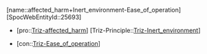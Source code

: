 ﻿---
type: TrizContradiction
aliases:
- affected_harm+Inert_environment-Ease_of_operation
license: CC BY-SA 4.0
copyright: https://github.com/SpocWeb
IsDeleted: false
IsReadOnly: false
Confidential: public
tags: 
- Triz/Contradiction
---
[name::affected_harm+Inert_environment-Ease_of_operation]
[SpocWebEntityId::25693]
+ [pro::[Triz-affected_harm](tech/Triz/Parameter/Triz-affected_harm.md)]
[Triz-Principle::[Triz-Inert_environment](tech/Triz/Principle/Triz-Inert_environment.md)]
- [con::[Triz-Ease_of_operation](tech/Triz/Parameter/Triz-Ease_of_operation.md)]

